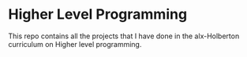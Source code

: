 # Higher Level Programming
This repo contains all the projects that I have done in the alx-Holberton curriculum on Higher level programming.
